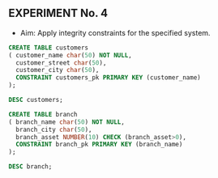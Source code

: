 ## EXPERIMENT No. 4
- Aim: Apply integrity constraints for the specified system.
```sql
CREATE TABLE customers
( customer_name char(50) NOT NULL,
  customer_street char(50),
  customer_city char(50),
  CONSTRAINT customers_pk PRIMARY KEY (customer_name)
);

DESC customers;

CREATE TABLE branch
( branch_name char(50) NOT NULL,
  branch_city char(50),
  branch_asset NUMBER(10) CHECK (branch_asset>0),
  CONSTRAINT branch_pk PRIMARY KEY (branch_name)
);

DESC branch;
```
